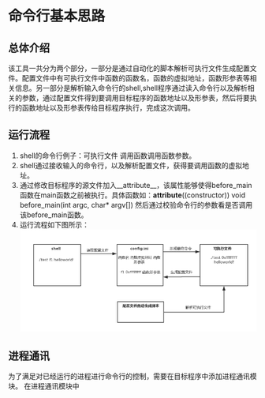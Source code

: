 # 命令行基本思路
## 总体介绍
该工具一共分为两个部分，一部分是通过自动化的脚本解析可执行文件生成配置文件。配置文件中有可执行文件中函数的函数名，函数的虚拟地址，函数形参表等相关信息。另一部分是解析输入命令行的shell,shell程序通过读入命令行以及解析相关的参数，通过配置文件得到要调用目标程序的函数地址以及形参表，然后将要执行的函数地址以及形参表传给目标程序执行，完成这次调用。

## 运行流程
1. shell的命令行例子：可执行文件 调用函数调用函数参数。
2. shell通过接收输入的命令行，以及解析配置文件，获得要调用函数的虚拟地址。
3. 通过修改目标程序的源文件加入__attribute__，该属性能够使得before_main函数在main函数之前被执行。具体函数如：__attribute__((constructor)) void before_main(int argc, char* argv[]) 然后通过校验命令行的参数看是否调用该before_main函数。
4. 运行流程如下图所示：
![图片](<images/1.jpg>)

## 进程通讯
为了满足对已经运行的进程进行命令行的控制，需要在目标程序中添加进程通讯模块。
在进程通讯模块中